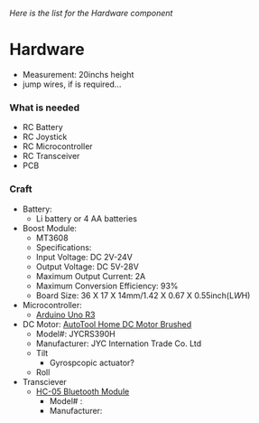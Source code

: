 *Here is the list for the Hardware component*
# Hardware
* Measurement: 20inchs height
* jump wires, if is required...



### What is needed
* RC Battery
* RC Joystick
* RC Microcontroller
* RC Transceiver
* PCB

### Craft
* Battery:
  * Li battery or 4 AA batteries
* Boost Module:
  * MT3608
   * Specifications:
    * Input Voltage: DC 2V-24V
    * Output Voltage: DC 5V-28V
    * Maximum Output Current: 2A
    * Maximum Conversion Efficiency: 93%
    * Board Size: 36 X 17 X 14mm/1.42 X 0.67 X 0.55inch(L*W*H) 
* Microcontroller:
  * [Arduino Uno R3](Datasheets/ArduinoR3-datasheet.pdf)
* DC Motor:
   [AutoTool Home DC Motor Brushed ](https://www.amazon.com/AUTOTOOLHOME-Torque-Traxxas-Wheels-Electric/dp/B01M58POHF/ref=sr_1_7?adgrpid=1342504263672683&dib=eyJ2IjoiMSJ9.aXnKe3szgTcs-6586h1q58BGN1uFwT16CPLa0zqHjfpGN-XcEIKK5vDQ9o83dtV9PA-UMbXhK5UVRCq74_OE-JtWOmG2FvZ6GzwyOLUQAc0-fu7iJ_V9t_SoSiuOZD8AzLQoRpaTtuZIv92Mj6I-8hkd0xb-bMV7RQJsVMdRDK73vqGC3M066p9dBxde_rYNuBZzgkTNnk2N-gp7a5_pYpNaFnEbaWAWCDCiYX8gwYdkda-FKR5goaJ5Mvor6obZ1S5FpIZU1jV0jJdKyJU00YF9JqrDQJeUYsX82ui25YI.PGi1U6bc0XdHe_Nf_UP1QclwrYEAk5ZAIvnV8ARKQhw&dib_tag=se&hvadid=83906902994934&hvbmt=be&hvdev=c&hvlocphy=97590&hvnetw=o&hvqmt=e&hvtargid=kwd-83906866359557%3Aloc-190&hydadcr=26613_11816006&keywords=dc+motor&qid=1726156176&sr=8-7)
     * Model#: JYCRS390H
     * Manufacturer: JYC Internation Trade Co. Ltd
  * Tilt
    * Gyrospcopic actuator?
  * Roll
* Transciever
   * [HC-05 Bluetooth Module](Datasheets/HC-05_Datasheet.pdf)
     * Model# :
     * Manufacturer:
